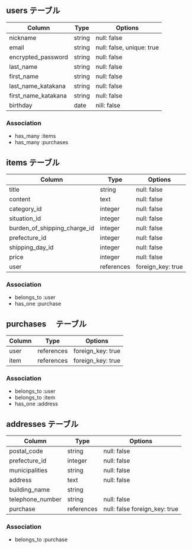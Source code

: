 ## users テーブル

| Column                | Type   | Options                   |
| ------------------    | ------ | ------------------------- |
| nickname              | string | null: false               |
| email                 | string | null: false, unique: true |
| encrypted_password    | string | null: false               |
| last_name             | string | null: false               |
| first_name            | string | null: false               |
| last_name_katakana    | string | null: false               |
| first_name_katakana   | string | null: false               |
| birthday              | date   | nill: false               |

### Association

* has_many :items
* has_many :purchases

## items テーブル

| Column                     | Type        | Options         |
| ---------------------------| ----------- | ----------------|
| title                      | string      | null: false     |
| content                    | text        | null: false     |
| category_id                | integer     | null: false     |
| situation_id               | integer     | null: false     |
| burden_of_shipping_charge_id| integer    | null: false     |
| prefecture_id              | integer     | null: false     |
| shipping_day_id            | integer     | null: false     |
| price                      | integer     | null: false     |
| user                       | references  |foreign_key: true|

### Association

* belongs_to :user
* has_one :purchase

## purchases 　テーブル

| Column             | Type        | Options         |
| ------------------ | ----------- | ----------------|
| user               | references  |foreign_key: true|
| item               | references  |foreign_key: true|

### Association
* belongs_to :user
* belongs_to :item
* has_one :address

## addresses テーブル

| Column             | Type        | Options                      |
| ------------------ | ----------- | ---------------------------- |
| postal_code        | string      | null: false                  |
| prefecture_id      | integer      | null: false                  |
| municipalities     | string      | null: false                  |
| address            | text        | null: false                  |
| building_name      | string      |                              |
| telephone_number   | string      | null: false                  |
| purchase           | references  | null: false foreign_key: true|

### Association
* belongs_to :purchase
